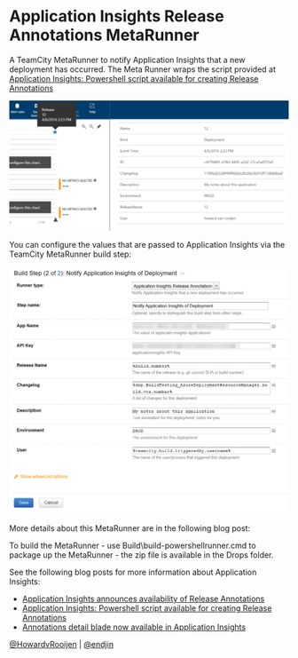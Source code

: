 Application Insights Release Annotations MetaRunner
===================================================

A TeamCity MetaRunner to notify Application Insights that a new deployment has occurred. The Meta Runner wraps the script provided at [Application Insights: Powershell script available for creating Release Annotations](https://azure.microsoft.com/en-gb/blog/application-insights-powershell-script-available-for-creating-release-annotations/)

![](Docs/AppInsightsAnnotations.png)

You can configure the values that are passed to Application Insights via the TeamCity MetaRunner build step:

![](Docs/MetaRunner-Configuration.png)

More details about this MetaRunner are in the following blog post:

To build the MetaRunner - use Build\build-powershellrunner.cmd to package up the MetaRunner - the zip file is available in the Drops folder.

See the following blog posts for more information about Application Insights:

- [Application Insights announces availability of Release Annotations](https://azure.microsoft.com/en-gb/blog/application-insights-announces-availability-of-release-annotations/)
- [Application Insights: Powershell script available for creating Release Annotations](https://azure.microsoft.com/en-gb/blog/application-insights-powershell-script-available-for-creating-release-annotations/)
- [Annotations detail blade now available in Application Insights](https://azure.microsoft.com/en-gb/blog/annotations-detail-blade-now-available-in-application-insights/)


[@HowardvRooijen](http://twitter.com/howardvrooijen) | [@endjin](http://twitter.com/endjin)
